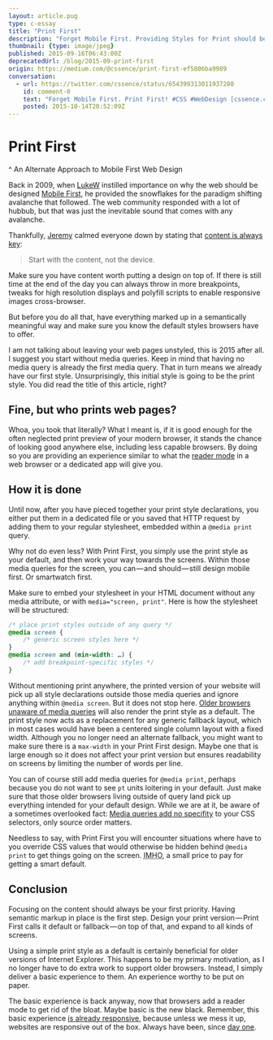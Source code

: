 ```yaml
---
layout: article.pug
type: c-essay
title: "Print First"
description: "Forget Mobile First. Providing Styles for Print should be your first media query."
thumbnail: {type: image/jpeg}
published: 2015-09-16T06:43:00Z
deprecatedUrl: /blog/2015-09-print-first
origin: https://medium.com/@cssence/print-first-ef5806ba9989
conversation:
  - url: https://twitter.com/cssence/status/654399313011937280
    id: comment-0
    text: "Forget Mobile First. Print First! #CSS #WebDesign [cssence.com/blog/2015-09-print-first](/2015/print-first/)"
    posted: 2015-10-14T20:52:09Z
---
```


# Print First
^ An Alternate Approach to Mobile First Web Design

Back in 2009, when [LukeW](https://twitter.com/lukew) instilled importance on why the web should be designed [Mobile First](https://www.lukew.com/ff/entry.asp?933), he provided the snowflakes for the paradigm shifting avalanche that followed. The web community responded with a lot of hubbub, but that was just the inevitable sound that comes with any avalanche.

Thankfully, [Jeremy](https://twitter.com/adactio) calmed everyone down by stating that [content is always key](https://adactio.com/journal/4523):

> Start with the content, not the device.

Make sure you have content worth putting a design on top of. If there is still time at the end of the day you can always throw in more breakpoints, tweaks for high resolution displays and polyfill scripts to enable responsive images cross-browser.

But before you do all that, have everything marked up in a semantically meaningful way and make sure you know the default styles browsers have to offer.

I am not talking about leaving your web pages unstyled, this is 2015 after all. I suggest you start without media queries. Keep in mind that having no media query is already the first media query. That in turn means we already have our first style. Unsurprisingly, this initial style is going to be the print style. You did read the title of this article, right?

## Fine, but who prints web pages?

Whoa, you took that literally? What I meant is, if it is good enough for the often neglected print preview of your modern browser, it stands the chance of looking good anywhere else, including less capable browsers. By doing so you are providing an experience similar to what the [reader mode](https://lifehacker.com/enable-the-new-hidden-reader-mode-in-chrome-for-andro-1666469700) in a web browser or a dedicated app will give you.

## How it is done

Until now, after you have pieced together your print style declarations, you either put them in a dedicated file or you saved that HTTP request by adding them to your regular stylesheet, embedded within a <code>@media print</code> query.

Why not do even less? With Print First, you simply use the print style as your default, and then work your way towards the screens. Within those media queries for the screen, you can&#x200a;—&#x200a;and should&#x200a;—&#x200a;still design mobile first. Or smartwatch first.

Make sure to embed your stylesheet in your HTML document without any media attribute, or with `media="screen, print"`. Here is how the stylesheet will be structured:

```css
/* place print styles outside of any query */
@media screen {
	/* generic screen styles here */
}
@media screen and (min-width: …) {
	/* add breakpoint-specific styles */
}
```

Without mentioning print anywhere, the printed version of your website will pick up all style declarations outside those media queries and ignore anything within `@media screen`. But it does not stop here. [Older browsers unaware of media queries](https://caniuse.com/#feat=css-mediaqueries) will also render the print style as a default. The print style now acts as a replacement for any generic fallback layout, which in most cases would have been a centered single column layout with a fixed width. Although you no longer need an alternate fallback, you might want to make sure there is a `max-width` in your Print First design. Maybe one that is large enough so it does not affect your print version but ensures readability on screens by limiting the number of words per line.

You can of course still add media queries for `@media print`, perhaps because you do not want to see `pt` units loitering in your default. Just make sure that those older browsers living outside of query land pick up everything intended for your default design. While we are at it, be aware of a sometimes overlooked fact: [Media queries add no specifity](https://css-tricks.com/logic-in-media-queries/) to your CSS selectors, only source order matters.

Needless to say, with Print First you will encounter situations where have to you override CSS values that would otherwise be hidden behind `@media print` to get things going on the screen. <abbr title="In my humble opinion">IMHO</abbr>, a small price to pay for getting a smart default.

## Conclusion

Focusing on the content should always be your first priority. Having semantic markup in place is the first step. Design your print version&#x200a;—&#x200a;Print First calls it default or fallback&#x200a;—&#x200a;on top of that, and expand to all kinds of screens.

Using a simple print style as a default is certainly beneficial for older versions of Internet Explorer. This happens to be my primary motivation, as I no longer have to do extra work to support older browsers. Instead, I simply deliver a basic experience to them. An experience worthy to be put on paper.

The basic experience is back anyway, now that browsers add a reader mode to get rid of the bloat. Maybe basic is the new black. Remember, this basic experience [is already responsive](https://www.h3xed.com/web-development/how-to-create-a-responsive-website-without-media-queries), because unless we mess it up, websites are responsive out of the box. Always have been, since [day one](http://info.cern.ch/hypertext/WWW/TheProject.html).
